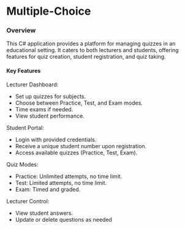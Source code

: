 # Multiple-Choice
### Overview

This C# application provides a platform for managing quizzes in an educational setting. It caters to both lecturers and students, offering features for quiz creation, 
student registration, and quiz taking.

#### Key Features

Lecturer Dashboard:

- Set up quizzes for subjects.
- Choose between Practice, Test, and Exam modes.
- Time exams if needed.
- View student performance.

Student Portal:

- Login with provided credentials.
- Receive a unique student number upon registration.
- Access available quizzes (Practice, Test, Exam).

Quiz Modes:

- Practice: Unlimited attempts, no time limit.
- Test: Limited attempts, no time limit.
- Exam: Timed and graded.

Lecturer Control:

- View student answers.
- Update or delete questions as needed
